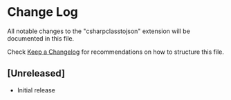 # Change Log

All notable changes to the "csharpclasstojson" extension will be documented in this file.

Check [Keep a Changelog](http://keepachangelog.com/) for recommendations on how to structure this file.

## [Unreleased]

- Initial release